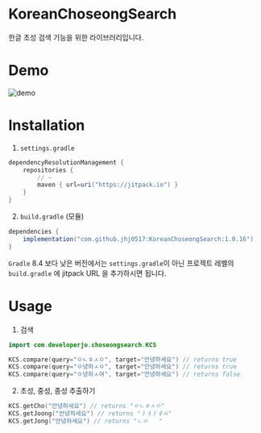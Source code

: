 # KoreanChoseongSearch
한글 초성 검색 기능을 위한 라이브러리입니다.

# Demo
![demo](https://github.com/jhj0517/KoreanChoseongSearch/assets/97279763/3bfbf3d9-b0cc-4ec7-b395-336c919a05ab)


# Installation
1) `settings.gradle`
```gradle
dependencyResolutionManagement {
    repositories {
        // ~
        maven { url=uri("https://jitpack.io") }
    }
}
```
2) `build.gradle` (모듈)
```gradle
dependencies {
    implementation("com.github.jhj0517:KoreanChoseongSearch:1.0.16")
}
```

`Gradle` 8.4 보다 낮은 버전에서는 `settings.gradle`이 아닌 프로젝트 레벨의 `build.gradle` 에 jitpack URL 을 추가하시면 됩니다.

# Usage
1. 검색
```Kotlin
import com.developerjo.choseongsearch.KCS

KCS.compare(query="ㅇㄴㅎㅅㅇ", target="안녕하세요") // returns true
KCS.compare(query="ㅇ녕하ㅅㅇ", target="안녕하세요") // returns true
KCS.compare(query="ㅇ녕하ㅅ여", target="안녕하세요") // returns false
```
2. 초성, 중성, 종성 추출하기
```Kotlin
KCS.getCho("안녕하세요") // returns "ㅇㄴㅎㅅㅇ"
KCS.getJoong("안녕하세요") // returns "ㅏㅕㅏㅔㅛ"
KCS.getJong("안녕하세요") // returns "ㄴㅇ   "
```

